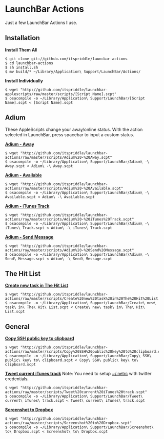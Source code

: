 LaunchBar Actions
=================
Just a few LaunchBar Actions I use.

Installation
------------
**Install Them All**

    $ git clone git://github.com/itspriddle/launcbar-actions
    $ cd launchbar-actions
    $ sh install.sh
    $ mv build/* ~/Library/Application\ Support/LaunchBar/Actions/

**Install Individually**

    $ wget "http://github.com/itspriddle/launchbar-applescripts/raw/master/scripts/[Script Name].scpt"
    $ osacompile -o ~/Library/Application\ Support/LaunchBar/[Script Name].scpt < [Script Name].scpt

Adium
-----
These AppleScripts change your away/online status. With the action selected in LaunchBar,
press spacebar to input a custom status.

**[Adium - Away](http://github.com/itspriddle/launchbar-actions/raw/master/scripts/Adium%20-%20Away.scpt)**

    $ wget "http://github.com/itspriddle/launchbar-actions/raw/master/scripts/Adium%20-%20Away.scpt"
    $ osacompile -o ~/Library/Application\ Support/LaunchBar/Adium\ -\ Away.scpt < Adium\ -\ Away.scpt

**[Adium - Available](http://github.com/itspriddle/launchbar-actions/raw/master/scripts/Adium%20-%20Available.scpt)**

    $ wget "http://github.com/itspriddle/launchbar-actions/raw/master/scripts/Adium%20-%20Available.scpt"
    $ osacompile -o ~/Library/Application\ Support/LaunchBar/Adium\ -\ Available.scpt < Adium\ -\ Available.scpt

**[Adium - iTunes Track](http://github.com/itspriddle/launchbar-actions/raw/master/scripts/Adium%20-%20iTunes%20Track.scpt)**

    $ wget "http://github.com/itspriddle/launchbar-actions/raw/master/scripts/Adium%20-%20iTunes%20Track.scpt"
    $ osacompile -o ~/Library/Application\ Support/LaunchBar/Adium\ -\ iTunes\ Track.scpt < Adium\ -\ iTunes\ Track.scpt

**[Adium - Send Message](http://github.com/itspriddle/launchbar-actions/raw/master/scripts/Adium%20-%20Send%20Message.scpt)**

    $ wget "http://github.com/itspriddle/launchbar-actions/raw/master/scripts/Adium%20-%20Send%20Message.scpt"
    $ osacompile -o ~/Library/Application\ Support/LaunchBar/Adium\ -\ Send\ Message.scpt < Adium\ -\ Send\ Message.scpt

The Hit List
------------
**[Create new task in The Hit List](http://github.com/itspriddle/launchbar-actions/raw/master/scripts/Create%20new%20task%20in%20The%20Hit%20List.scpt)**

    $ wget "http://github.com/itspriddle/launchbar-actions/raw/master/scripts/Create%20new%20task%20in%20The%20Hit%20List.scpt"
    $ osacompile -o ~/Library/Application\ Support/LaunchBar/Create\ new\ task\ in\ The\ Hit\ List.scpt < Create\ new\ task\ in\ The\ Hit\ List.scpt

General
-------

**[Copy SSH public key to clipboard](http://github.com/itspriddle/launchbar-actions/raw/master/scripts/Copy%20SSH%20public%20key%20to%20clipboard.scpt)**

    $ wget "http://github.com/itspriddle/launchbar-actions/raw/master/scripts/Copy%20SSH%20public%20key%20to%20clipboard.scpt"
    $ osacompile -o ~/Library/Application\ Support/LaunchBar/Copy\ SSH\ public\ key\ to\ clipboard.scpt < Copy\ SSH\ public\ key\ to\ clipboard.scpt

**[Tweet current iTunes track](http://github.com/itspriddle/launchbar-actions/raw/master/scripts/Tweet%20current%20iTunes%20track.scpt)**
Note: You need to setup [~/.netrc](http://gist.github.com/raw/387548/ed8694aaf1034d8b2251a69273bdf7fe6a231329/netrc) with twitter credentials.

    $ wget "http://github.com/itspriddle/launchbar-actions/raw/master/scripts/Tweet%20current%20iTunes%20track.scpt"
    $ osacompile -o ~/Library/Application\ Support/LaunchBar/Tweet\ current\ iTunes\ track.scpt < Tweet\ current\ iTunes\ track.scpt

**[Screenshot to Dropbox](http://github.com/itspriddle/launchbar-actions/raw/master/scripts/Screenshot%20to%20Dropbox.scpt)**

    $ wget "http://github.com/itspriddle/launchbar-actions/raw/master/scripts/Screenshot%20to%20Dropbox.scpt"
    $ osacompile -o ~/Library/Application\ Support/LaunchBar/Screenshot\ to\ Dropbox.scpt < Screenshot\ to\ Dropbox.scpt
